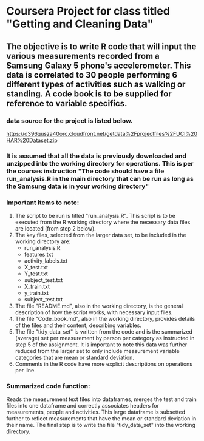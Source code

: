 
#  Coursera Project for class titled "Getting and Cleaning Data"

## The objective is to write R code that will input the various measurements recorded from a Samsung Galaxy 5 phone's accelerometer.  This data is correlated to 30 people performing 6 different types of activities such as walking or standing.  A code book is to be supplied for reference to variable specifics.

### data source for the project is listed below.

https://d396qusza40orc.cloudfront.net/getdata%2Fprojectfiles%2FUCI%20HAR%20Dataset.zip 

### It is assumed that all the data is previously downloaded and unzipped into the working directory for operations.  This is per the courses instruction "The code should have a file run_analysis.R in the main directory that can be run as long as the Samsung data is in your working directory"

### Important items to note:

1.  The script to be run is titled "run_analysis.R".  This script is to be executed from the R working directory where the necessary data files are located (from step 2 below).
2.  The key files, selected from the larger data set, to be included in the working directory are:
	+ run_analysis.R
    + features.txt
    + activity_labels.txt
    + X_test.txt
    + Y_test.txt
    + subject_test.txt
    + X_train.txt
    + y_train.txt
    + subject_test.txt
3.  The file "README.md", also in the working directory, is the general description of how the script works, with necessary input files.
4.  The file "Code_book.md", also in the working directory, provides details of the files and their content, describing variables.
5.  The file "tidy_data_set" is written from the code and is the summarized (average) set per measurement by person per category as instructed in step 5 of the assignment. It is important to note this data was further reduced from the larger set to only include measurement variable categories that are mean or standard deviation.
6.  Comments in the R code have more explicit descriptions on operations per line.

### Summarized code function:

Reads the measurement text files into dataframes, merges the test and train files into one dataframe and correctly associates headers for measurements, people and activities.  This large dataframe is subsetted further to reflect measurements that have the mean or standard deviation in their name. The final step is to write the file "tidy_data_set" into the working directory.  

